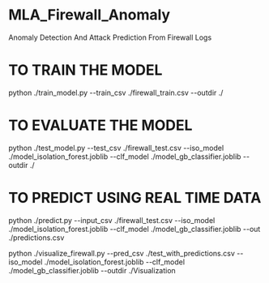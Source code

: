 # MLA_Firewall_Anomaly
Anomaly Detection And Attack Prediction From Firewall Logs


# TO TRAIN THE MODEL
python ./train_model.py --train_csv ./firewall_train.csv --outdir ./


# TO EVALUATE THE MODEL
python ./test_model.py --test_csv ./firewall_test.csv --iso_model ./model_isolation_forest.joblib --clf_model ./model_gb_classifier.joblib --outdir ./ 


# TO PREDICT USING REAL TIME DATA
python ./predict.py --input_csv ./firewall_test.csv --iso_model ./model_isolation_forest.joblib --clf_model ./model_gb_classifier.joblib --out ./predictions.csv


python ./visualize_firewall.py --pred_csv ./test_with_predictions.csv --iso_model ./model_isolation_forest.joblib --clf_model ./model_gb_classifier.joblib --outdir ./Visualization
